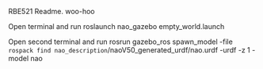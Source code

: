 RBE521 Readme.  woo-hoo

Open terminal and run
roslaunch nao_gazebo empty_world.launch

Open second terminal and run
rosrun gazebo_ros spawn_model -file `rospack find nao_description`/naoV50_generated_urdf/nao.urdf -urdf -z 1 -model nao